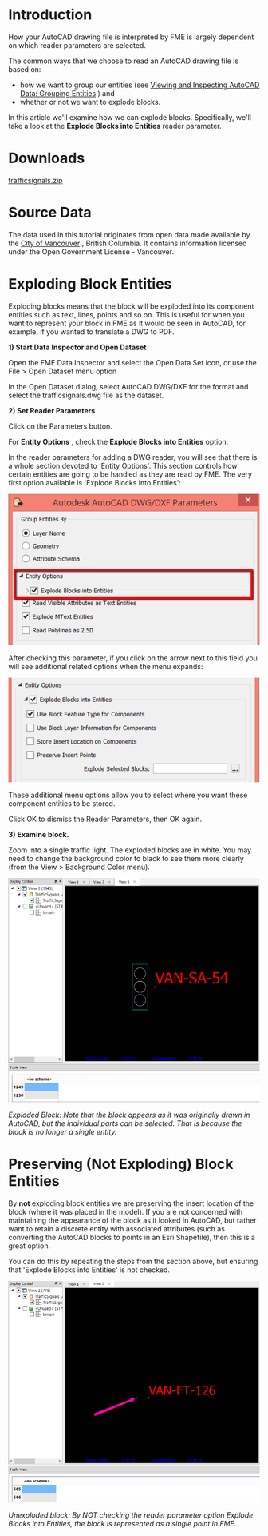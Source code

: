 

Introduction
============

How your AutoCAD drawing file is interpreted by FME is largely dependent
on which reader parameters are selected.

The common ways that we choose to read an AutoCAD drawing file is based
on:

-   how we want to group our entities (see [Viewing and Inspecting
    AutoCAD Data: Grouping
    Entities](https://knowledge.safe.com/articles/22435/getting-started-with-autocad-and-fme-reader-parame.html)
    ) and
-   whether or not we want to explode blocks.

In this article we\'ll examine how we can explode blocks. Specifically,
we\'ll take a look at the **Explode Blocks into Entities** reader
parameter.

Downloads
=========

[trafficsignals.zip](https://knowledge.safe.com/storage/attachments/2440-trafficsignals.zip)

Source Data
===========

The data used in this tutorial originates from open data made available
by the [City of Vancouver](http://data.vancouver.ca/) , British
Columbia. It contains information licensed under the Open Government
License - Vancouver.

Exploding Block Entities
========================

Exploding blocks means that the block will be exploded into its
component entities such as text, lines, points and so on. This is useful
for when you want to represent your block in FME as it would be seen in
AutoCAD, for example, if you wanted to translate a DWG to PDF.

**1) Start Data Inspector and Open Dataset**

Open the FME Data Inspector and select the Open Data Set icon, or use
the File \> Open Dataset menu option

In the Open Dataset dialog, select AutoCAD DWG/DXF for the format and
select the trafficsignals.dwg file as the dataset.

**2) Set Reader Parameters**

Click on the Parameters button.

For **Entity Options** , check the **Explode Blocks into Entities**
option.

In the reader parameters for adding a DWG reader, you will see that
there is a whole section devoted to \'Entity Options\'. This section
controls how certain entities are going to be handled as they are read
by FME. The very first option available is \'Explode Blocks into
Entities\':

![](Images/abc5ff7c45858f0b116350157bf47f693f8600be.png)

After checking this parameter, if you click on the arrow next to this
field you will see additional related options when the menu expands:

![](Images/5a82b420497b12bb6a15423bd582aab17b4fecce.png)

These additional menu options allow you to select where you want these
component entities to be stored.

Click OK to dismiss the Reader Parameters, then OK again.

**3) Examine block.**

Zoom into a single traffic light. The exploded blocks are in white. You
may need to change the background color to black to see them more
clearly (from the View \> Background Color menu).

![](Images/72a354c1d5304ccfc3aa30ca3c09080ae70d11f8.png)

*Exploded Block: Note that the block appears as it was originally drawn
in AutoCAD, but the individual parts can be selected. That is because
the block is no longer a single entity.*

Preserving (Not Exploding) Block Entities
=========================================

By **not** exploding block entities we are preserving the insert
location of the block (where it was placed in the model). If you are not
concerned with maintaining the appearance of the block as it looked in
AutoCAD, but rather want to retain a discrete entity with associated
attributes (such as converting the AutoCAD blocks to points in an Esri
Shapefile), then this is a great option.

You can do this by repeating the steps from the section above, but
ensuring that 'Explode Blocks into Entities' is not checked.

![](Images/9b3fdc057728727954c2111b60f327f7ffc4abb1.png)

*Unexploded block: By NOT checking the reader parameter option Explode
Blocks into Entities, the block is represented as a single point in
FME.*


